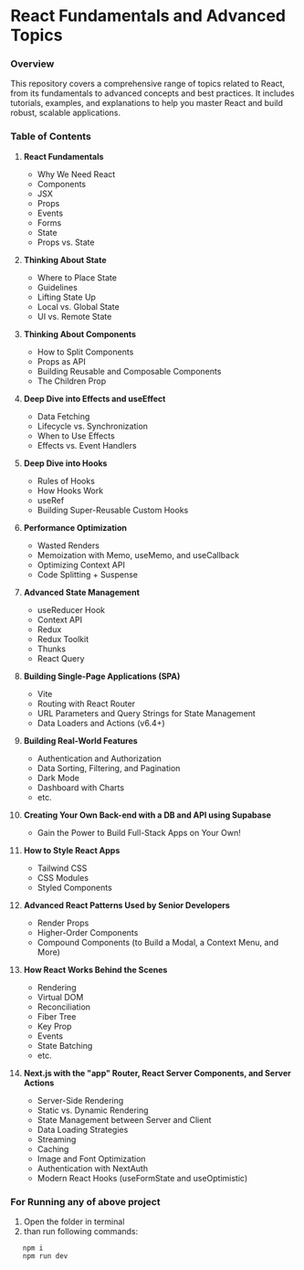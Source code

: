 # React Fundamentals and Advanced Topics

### Overview
This repository covers a comprehensive range of topics related to React, from its fundamentals to advanced concepts and best practices. It includes tutorials, examples, and explanations to help you master React and build robust, scalable applications.

### Table of Contents
1. **React Fundamentals**
   - Why We Need React
   - Components
   - JSX
   - Props
   - Events
   - Forms
   - State
   - Props vs. State

2. **Thinking About State**
   - Where to Place State
   - Guidelines
   - Lifting State Up
   - Local vs. Global State
   - UI vs. Remote State

3. **Thinking About Components**
   - How to Split Components
   - Props as API
   - Building Reusable and Composable Components
   - The Children Prop

4. **Deep Dive into Effects and useEffect**
   - Data Fetching
   - Lifecycle vs. Synchronization
   - When to Use Effects
   - Effects vs. Event Handlers

5. **Deep Dive into Hooks**
   - Rules of Hooks
   - How Hooks Work
   - useRef
   - Building Super-Reusable Custom Hooks

6. **Performance Optimization**
   - Wasted Renders
   - Memoization with Memo, useMemo, and useCallback
   - Optimizing Context API
   - Code Splitting + Suspense

7. **Advanced State Management**
   - useReducer Hook
   - Context API
   - Redux
   - Redux Toolkit
   - Thunks
   - React Query

8. **Building Single-Page Applications (SPA)**
   - Vite
   - Routing with React Router
   - URL Parameters and Query Strings for State Management
   - Data Loaders and Actions (v6.4+)

9. **Building Real-World Features**
   - Authentication and Authorization
   - Data Sorting, Filtering, and Pagination
   - Dark Mode
   - Dashboard with Charts
   - etc.

10. **Creating Your Own Back-end with a DB and API using Supabase**
    - Gain the Power to Build Full-Stack Apps on Your Own!

11. **How to Style React Apps**
    - Tailwind CSS
    - CSS Modules
    - Styled Components

12. **Advanced React Patterns Used by Senior Developers**
    - Render Props
    - Higher-Order Components
    - Compound Components (to Build a Modal, a Context Menu, and More)

13. **How React Works Behind the Scenes**
    - Rendering
    - Virtual DOM
    - Reconciliation
    - Fiber Tree
    - Key Prop
    - Events
    - State Batching
    - etc.

14. **Next.js with the "app" Router, React Server Components, and Server Actions**
    - Server-Side Rendering
    - Static vs. Dynamic Rendering
    - State Management between Server and Client
    - Data Loading Strategies
    - Streaming
    - Caching
    - Image and Font Optimization
    - Authentication with NextAuth
    - Modern React Hooks (useFormState and useOptimistic)

### For Running any of above project
1. Open the folder in terminal
2. than run following commands:
```
   npm i
   npm run dev
```